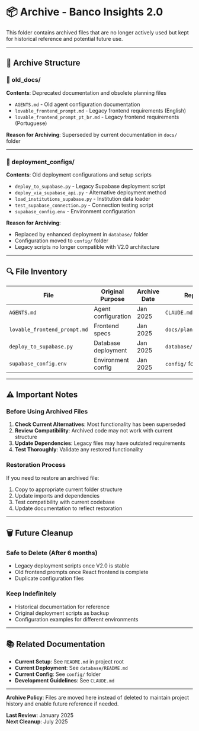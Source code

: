 # 📦 Archive - Banco Insights 2.0

This folder contains archived files that are no longer actively used but kept for historical reference and potential future use.

---

## 📁 Archive Structure

### **📄 old_docs/**
**Contents**: Deprecated documentation and obsolete planning files
- `AGENTS.md` - Old agent configuration documentation
- `lovable_frontend_prompt.md` - Legacy frontend requirements (English)
- `lovable_frontend_prompt_pt_br.md` - Legacy frontend requirements (Portuguese)

**Reason for Archiving**: Superseded by current documentation in `docs/` folder

---

### **🚀 deployment_configs/**
**Contents**: Old deployment configurations and setup scripts
- `deploy_to_supabase.py` - Legacy Supabase deployment script
- `deploy_via_supabase_api.py` - Alternative deployment method
- `load_institutions_supabase.py` - Institution data loader
- `test_supabase_connection.py` - Connection testing script
- `supabase_config.env` - Environment configuration

**Reason for Archiving**: 
- Replaced by enhanced deployment in `database/` folder
- Configuration moved to `config/` folder
- Legacy scripts no longer compatible with V2.0 architecture

---

## 🔍 File Inventory

| File | Original Purpose | Archive Date | Replacement |
|------|------------------|--------------|-------------|
| `AGENTS.md` | Agent configuration | Jan 2025 | `CLAUDE.md` |
| `lovable_frontend_prompt.md` | Frontend specs | Jan 2025 | `docs/planning/` |
| `deploy_to_supabase.py` | Database deployment | Jan 2025 | `database/deploy_schema.py` |
| `supabase_config.env` | Environment config | Jan 2025 | `config/` folder |

---

## ⚠️ Important Notes

### **Before Using Archived Files**
1. **Check Current Alternatives**: Most functionality has been superseded
2. **Review Compatibility**: Archived code may not work with current structure
3. **Update Dependencies**: Legacy files may have outdated requirements
4. **Test Thoroughly**: Validate any restored functionality

### **Restoration Process**
If you need to restore an archived file:
1. Copy to appropriate current folder structure
2. Update imports and dependencies
3. Test compatibility with current codebase
4. Update documentation to reflect restoration

---

## 🗑️ Future Cleanup

### **Safe to Delete (After 6 months)**
- Legacy deployment scripts once V2.0 is stable
- Old frontend prompts once React frontend is complete
- Duplicate configuration files

### **Keep Indefinitely**
- Historical documentation for reference
- Original deployment scripts as backup
- Configuration examples for different environments

---

## 📚 Related Documentation

- **Current Setup**: See `README.md` in project root
- **Current Deployment**: See `database/README.md`
- **Current Config**: See `config/` folder
- **Development Guidelines**: See `CLAUDE.md`

---

**Archive Policy**: Files are moved here instead of deleted to maintain project history and enable future reference if needed.

**Last Review**: January 2025  
**Next Cleanup**: July 2025